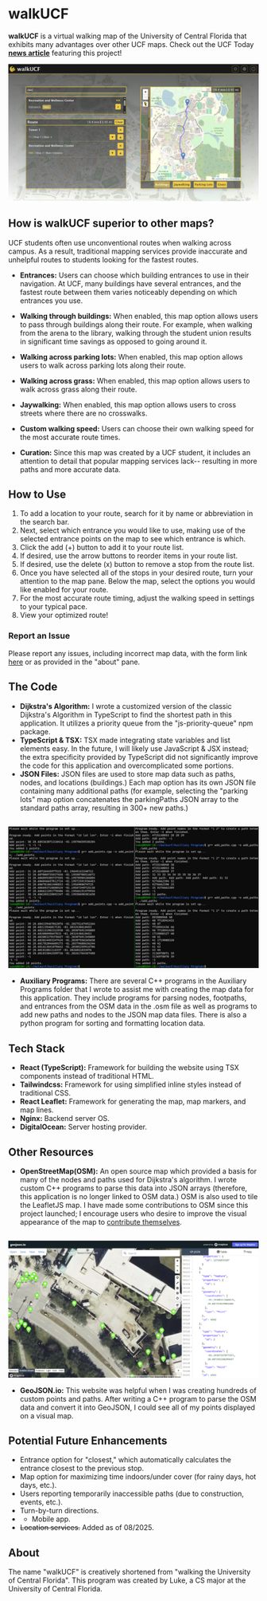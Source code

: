 # walkUCF
**walkUCF** is a virtual walking map of the University of Central Florida that exhibits many advantages over other UCF maps. Check out the UCF Today **[news article](https://www.ucf.edu/news/programming-student-develops-app-that-maps-the-quickest-routes-around-the-ucf-campus/)** featuring this project!
  
![Homepage Screenshot](images/homepage.png)

## How is walkUCF superior to other maps?
UCF students often use unconventional routes when walking across campus. As a result, traditional mapping services provide inaccurate and unhelpful routes to students looking for the fastest routes.
- **Entrances:** Users can choose which building entrances to use in their navigation. At UCF, many buildings have several entrances, and the fastest route between them varies noticeably depending on which entrances you use.

- **Walking through buildings:** When enabled, this map option allows users to pass through buildings along their route. For example, when walking from the arena to the library, walking through the student union results in significant time savings as opposed to going around it.

- **Walking across parking lots:** When enabled, this map option allows users to walk across parking lots along their route.

- **Walking across grass:** When enabled, this map option allows users to walk across grass along their route.

- **Jaywalking:** When enabled, this map option allows users to cross streets where there are no crosswalks.

- **Custom walking speed:** Users can choose their own walking speed for the most accurate route times.

- **Curation:** Since this map was created by a UCF student, it includes an attention to detail that popular mapping services lack-- resulting in more paths and more accurate data.

## How to Use
1. To add a location to your route, search for it by name or abbreviation in the search bar.
2. Next, select which entrance you would like to use, making use of the selected entrance points on the map to see which
entrance is which.
3. Click the add (+) button to add it to your route list.
4. If desired, use the arrow buttons to reorder items in your route list.
5. If desired, use the delete (x) button to remove a stop from the route list. 
6. Once you have selected all of the stops in your desired route, turn your attention to the map pane. Below the map,
select the options you would like enabled for your route.
7. For the most accurate route timing, adjust the walking speed in settings to your typical pace.
8. View your optimized route!

### Report an Issue
Please report any issues, including incorrect map data, with the form link [here](https://docs.google.com/forms/d/e/1FAIpQLSc7kSWWmnO68TkJwnQDMlhnf3cZ2gaRdT9crBl4PxXvx3JQGg/viewform) or as provided in the "about" pane. 

## The Code
- **Dijkstra's Algorithm:** I wrote a customized version of the classic Dijkstra's Algorithm in TypeScript to find the shortest path in this application. It utilizes a priority queue from the "js-priority-queue" npm package.
- **TypeScript & TSX:** TSX made integrating state variables and list elements easy. 
In the future, I will likely use JavaScript & JSX instead; the extra specificity provided by TypeScript did not significantly improve the code for this application and overcomplicated some portions.
- **JSON Files:** JSON files are used to store map data such as paths, nodes, and locations (buildings.) Each map option has its own JSON file containing many additional paths (for example, selecting
the "parking lots" map option concatenates the parkingPaths JSON array to the standard paths array, resulting in 300+ new paths.)
## 
![Auxiliary Programs Screenshot](images/auxprogs.png)

- **Auxiliary Programs:** There are several C++ programs in the Auxiliary Programs folder that I wrote to assist me with creating the map data for this application. They include programs for parsing nodes, footpaths, and entrances from the OSM
data in the .osm file as well as programs to add new paths and nodes to the JSON map data files. There is also a python program for sorting and formatting location data.

## Tech Stack
- **React (TypeScript):** Framework for building the website using TSX components instead of traditional HTML.
- **Tailwindcss:** Framework for using simplified inline styles instead of traditional CSS.
- **React Leaflet:** Framework for generating the map, map markers, and map lines.
- **Nginx:** Backend server OS.
- **DigitalOcean:** Server hosting provider.

## Other Resources
- **OpenStreetMap(OSM):** An open source map which provided a basis for many of the nodes and paths used for Dijkstra's algorithm. I wrote custom C++ programs to parse this data into JSON arrays (therefore, this application is no longer linked to OSM data.) OSM is also used to tile the LeafletJS map. I have made some contributions to OSM since this project launched; I encourage users who desire to improve the visual appearance of the map to [contribute themselves](https://www.openstreetmap.org/#map=16/28.60327/-81.19849). 

## 
![Geojson Screenshot](images/geojson.png)

- **GeoJSON.io:** This website was helpful when I was creating hundreds of custom points and paths. After writing a C++ program to parse the OSM data and convert it into GeoJSON, I could see all
of my points displayed on a visual map.

## Potential Future Enhancements
- Entrance option for "closest," which automatically calculates the entrance closest to the previous stop.
- Map option for maximizing time indoors/under cover (for rainy days, hot days, etc.).
- Users reporting temporarily inaccessible paths (due to construction, events, etc.).
- Turn-by-turn directions.
- - Mobile app.
- ~~Location services.~~ Added as of 08/2025.

## About
The name "walkUCF" is creatively shortened from "walking the University of Central Florida". This program was created by Luke, a CS major at the University of Central Florida.
